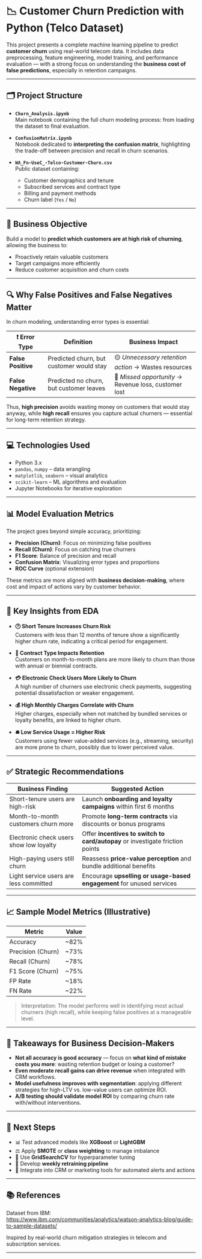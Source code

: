# 📉 Customer Churn Prediction with Python (Telco Dataset)

This project presents a complete machine learning pipeline to predict **customer churn** using real-world telecom data. It includes data preprocessing, feature engineering, model training, and performance evaluation — with a strong focus on understanding the **business cost of false predictions**, especially in retention campaigns.

---

## 🗂 Project Structure

- **`Churn_Analysis.ipynb`**  
  Main notebook containing the full churn modeling process: from loading the dataset to final evaluation.

- **`ConfusionMatrix.ipynb`**  
  Notebook dedicated to **interpreting the confusion matrix**, highlighting the trade-off between precision and recall in churn scenarios.

- **`WA_Fn-UseC_-Telco-Customer-Churn.csv`**  
  Public dataset containing:
  - Customer demographics and tenure
  - Subscribed services and contract type
  - Billing and payment methods
  - Churn label (`Yes` / `No`)

---

## 🎯 Business Objective

Build a model to **predict which customers are at high risk of churning**, allowing the business to:

- Proactively retain valuable customers
- Target campaigns more efficiently
- Reduce customer acquisition and churn costs

---

## 🔍 Why False Positives and False Negatives Matter

In churn modeling, understanding error types is essential:

| ❗ Error Type | Definition | Business Impact |
|--------------|------------|-----------------|
| **False Positive** | Predicted churn, but customer would stay | 🟡 *Unnecessary retention action* → Wastes resources |
| **False Negative** | Predicted no churn, but customer leaves | 🔴 *Missed opportunity* → Revenue loss, customer lost |

Thus, **high precision** avoids wasting money on customers that would stay anyway, while **high recall** ensures you capture actual churners — essential for long-term retention strategy.

---

## 💻 Technologies Used

- Python 3.x  
- `pandas`, `numpy` – data wrangling  
- `matplotlib`, `seaborn` – visual analytics  
- `scikit-learn` – ML algorithms and evaluation  
- Jupyter Notebooks for iterative exploration  

---

## 📊 Model Evaluation Metrics

The project goes beyond simple accuracy, prioritizing:

- **Precision (Churn)**: Focus on minimizing false positives
- **Recall (Churn)**: Focus on catching true churners
- **F1 Score**: Balance of precision and recall
- **Confusion Matrix**: Visualizing error types and proportions
- **ROC Curve** (optional extension)

These metrics are more aligned with **business decision-making**, where cost and impact of actions vary by customer behavior.

---

## 🔎 Key Insights from EDA

- **🕐 Short Tenure Increases Churn Risk**  
  Customers with less than 12 months of tenure show a significantly higher churn rate, indicating a critical period for engagement.

- **📄 Contract Type Impacts Retention**  
  Customers on month-to-month plans are more likely to churn than those with annual or biennial contracts.

- **💳 Electronic Check Users More Likely to Churn**  
  A high number of churners use electronic check payments, suggesting potential dissatisfaction or weaker engagement.

- **💰 High Monthly Charges Correlate with Churn**  
  Higher charges, especially when not matched by bundled services or loyalty benefits, are linked to higher churn.

- **🛎️ Low Service Usage = Higher Risk**  
  Customers using fewer value-added services (e.g., streaming, security) are more prone to churn, possibly due to lower perceived value.

---

## ✅ Strategic Recommendations

| Business Finding                         | Suggested Action                                                                 |
|------------------------------------------|----------------------------------------------------------------------------------|
| Short-tenure users are high-risk         | Launch **onboarding and loyalty campaigns** within first 6 months               |
| Month-to-month customers churn more      | Promote **long-term contracts** via discounts or bonus programs                 |
| Electronic check users show low loyalty  | Offer **incentives to switch to card/autopay** or investigate friction points   |
| High-paying users still churn            | Reassess **price-value perception** and bundle additional benefits              |
| Light service users are less committed   | Encourage **upselling or usage-based engagement** for unused services           |

---

## 📈 Sample Model Metrics (Illustrative)

| Metric             | Value         |
|--------------------|---------------|
| Accuracy           | ~82%          |
| Precision (Churn)  | ~73%          |
| Recall (Churn)     | ~78%          |
| F1 Score (Churn)   | ~75%          |
| FP Rate            | ~18%          |
| FN Rate            | ~22%          |

> Interpretation: The model performs well in identifying most actual churners (high recall), while keeping false positives at a manageable level.

---

## 🧠 Takeaways for Business Decision-Makers

- **Not all accuracy is good accuracy** — focus on **what kind of mistake costs you more**: wasting retention budget or losing a customer?
- **Even moderate recall gains can drive revenue** when integrated with CRM workflows.
- **Model usefulness improves with segmentation**: applying different strategies for high-LTV vs. low-value users can optimize ROI.
- **A/B testing should validate model ROI** by comparing churn rate with/without interventions.

---

## 🚀 Next Steps

- 📊 Test advanced models like **XGBoost** or **LightGBM**
- ⚖️ Apply **SMOTE** or **class weighting** to manage imbalance
- 🔧 Use **GridSearchCV** for hyperparameter tuning
- 🔄 Develop **weekly retraining pipeline**
- 🧩 Integrate into CRM or marketing tools for automated alerts and actions

---

## 📚 References

Dataset from IBM:  
https://www.ibm.com/communities/analytics/watson-analytics-blog/guide-to-sample-datasets/

Inspired by real-world churn mitigation strategies in telecom and subscription services.

---

